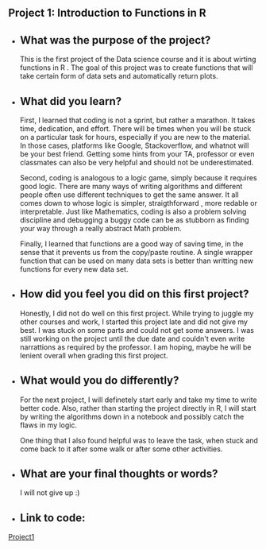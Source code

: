 ## Project 1:  Introduction to Functions in R  

*  ##  What was the purpose of the project?
      
      This is the first project of the Data science course and it is about wirting functions in R . The goal of this project was to create functions that will take certain 
       form of data sets and automatically return plots.
     
 * ##  What did you learn?
 
      First, I learned that coding is not a sprint, but rather a marathon. It takes time, dedication, and effort. There will be times when you will be stuck on a particular
       task for hours, especially if you are new to the material. In those cases, platforms like Google, Stackoverflow, and whatnot will be your best friend. Getting some hints
       from your TA, professor or even classmates can also be very helpful and should not be underestimated. 
       
      Second, coding is analogous to a logic game, simply because it requires good logic. There are many ways of writing algorithms and different people often use different 
       techniques to get the same answer. It all comes down to whose logic is simpler, straigthforward , more redable or interpretable. Just like Mathematics, coding is also
       a problem solving discipline and debugging a buggy code can be as stubborn as finding your way through a really abstract Math problem.
       
      Finally, I learned that functions are a good way of saving time, in the sense that it prevents us from the copy/paste routine. A single wrapper function that can be used 
       on many data sets is better than writting new functions for every new data set.
       
 * ## How did you feel you did on this first project?
 
      Honestly, I did not do well on this first project. While trying to juggle my other courses and work, I started this project late and did not give my best.
      I was stuck on some parts and could not get some answers. I was still working on the project until the due date and couldn't even write narrattions as required
      by the professor. I am hoping, maybe he will be lenient overall when grading this first project.
      
 * ## What would you do differently?
 
      For the next project, I will definetely start early and take my time to write better code. Also, rather than starting the project directly in R, I will start by 
      writing the algorithms down in a notebook and possibly catch the flaws in my logic. 
      
      One thing that I also found helpful was to leave the task, when stuck and come back to it after some walk or after some other activities. 
      
 * ## What are your final thoughts or words?
 
      I will not give up :)
      
      
 * ## Link to code: 
 
 [Project1](file:///C:/Users/17043/Documents/aaNCSU/Fall2022/ST558~DataScience/Projects/project1/ST558_Project1_RubenSowah.html)
    
   
